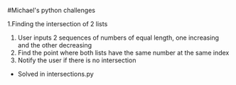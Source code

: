 #Michael's python challenges

1.Finding the intersection of 2 lists
  1. User inputs 2 sequences of numbers of equal length, one increasing and the other decreasing
  2. Find the point where both lists have the same number at the same index
  3. Notify the user if there is no intersection
  
  * Solved in intersections.py
